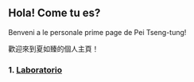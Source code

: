## Hola! Come tu es?
Benveni a le personale prime page de Pei Tseng-tung!

歡迎來到夏如臻的個人主頁！

### 1. [Laboratorio](https://peitsengtung.github.io/Laboratorio/)

